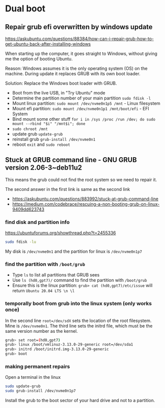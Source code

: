 # Dual boot

## Repair grub efi overwritten by windows update
https://askubuntu.com/questions/88384/how-can-i-repair-grub-how-to-get-ubuntu-back-after-installing-windows

When starting up the computer, it goes straight to Windows, without giving me the option of booting Ubuntu.

Reason: Windows assumes it is the only operating system (OS) on the machine. During update it replaces GRUB with its own boot loader.

Solution: Replace the Windows boot loader with GRUB.
- Boot from the live USB, in "Try Ubuntu" mode
- Determine the partition number of your main partition `sudo fdisk -l`
- Mount linux partition: `sudo mount /dev/nvme0n1p5 /mnt` - Linux filesystem
- Mount efi partition: `sudo mount /dev/nvme0n1p1 /mnt/boot/efi` - EFI System
- Bind mount some other stuff `for i in /sys /proc /run /dev; do sudo mount --rbind "$i" "/mnt$i"; done`
- `sudo chroot /mnt`
- update grub `update-grub`
- reinstall grub `grub-install /dev/nvme0n1`
- reboot `exit` and `sudo reboot`

## Stuck at GRUB command line - GNU GRUB version 2.06-3~deb11u2
This means the grub could not find the root system so we need to repair it.

The second answer in the first link is same as the second link
- https://askubuntu.com/questions/883992/stuck-at-grub-command-line
- https://medium.com/codebrace/rescuing-a-non-booting-grub-on-linux-9409dd623743

### find disk and partition info
https://ubuntuforums.org/showthread.php?t=2455336
```sh
sudo fdisk -lu
```
My disk is `/dev/nvme0n1` and the partition for linux is `/dev/nvme0n1p7`

### find the partition with `/boot/grub`
- Type `ls` to list all partitions that GRUB sees
- Use `ls (hd0,gpt7)/` command to find the partition with `/boot/grub`
- Ensure this is the linux partition: `grub> cat (hd0,gpt7)/etc/issue` will return `Ubuntu 20.04 LTS \n \l`

### temporally boot from grub into the linux system (only works once)
In the second line `root=/dev/sdX` sets the location of the root filesystem. Mine is `/dev/nvme0n1`.
The third line sets the initrd file, which must be the same version number as the kernel.
```sh
grub> set root=(hd0,gpt7)
grub> linux /boot/vmlinuz-3.13.0-29-generic root=/dev/sda1
grub> initrd /boot/initrd.img-3.13.0-29-generic
grub> boot
```

### making permanent repairs
Open a terminal in the linux
```sh
sudo update-grub
sudo grub-install /dev/nvme0n1p7
```
Install the grub to the boot sector of your hard drive and not to a partition.
